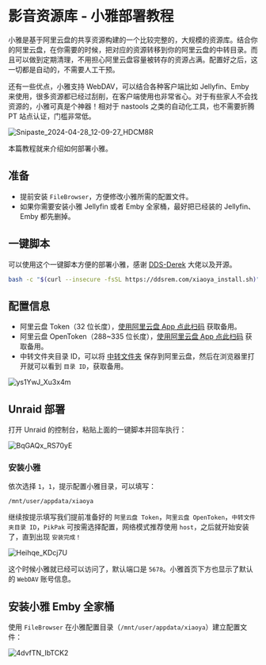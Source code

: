 # 影音资源库 - 小雅部署教程

小雅是基于阿里云盘的共享资源构建的一个比较完整的，大规模的资源库。结合你的阿里云盘，在你需要的时候，把对应的资源转移到你的阿里云盘的中转目录。而且可以做到定期清理，不用担心阿里云盘容量被转存的资源占满。配置好之后，这一切都是自动的，不需要人工干预。

还有一些优点，小雅支持 WebDAV，可以结合各种客户端比如 Jellyfin、Emby 来使用，很多资源都已经过刮削，在客户端使用也非常省心。对于有些家人不会找资源的，小雅可真是个神器！相对于 nastools 之类的自动化工具，也不需要折腾 PT 站点认证，门槛非常低。

![Snipaste_2024-04-28_12-09-27_HDCM8R](https://img.slarker.me/blog/Snipaste_2024-04-28_12-09-27_HDCM8R.png)

本篇教程就来介绍如何部署小雅。

## 准备

- 提前安装 `FileBrowser`，方便修改小雅所需的配置文件。
- 如果你需要安装小雅 Jellyfin 或者 Emby 全家桶，最好把已经装的 Jellyfin、Emby 都先删掉。 

## 一键脚本

可以使用这个一键脚本方便的部署小雅，感谢 [DDS-Derek](https://github.com/DDS-Derek/xiaoya-alist) 大佬以及开源。

```sh
bash -c "$(curl --insecure -fsSL https://ddsrem.com/xiaoya_install.sh)"
```

## 配置信息

- 阿里云盘 Token（32 位长度），[使用阿里云盘 App 点此扫码](https://alist.nn.ci/zh/guide/drivers/aliyundrive) 获取备用。
- 阿里云盘 OpenToken（288~335 位长度），[使用阿里云盘 App 点此扫码](https://alist.nn.ci/tool/aliyundrive/request.html) 获取备用。
- 中转文件夹目录 ID，可以将 [中转文件夹](https://www.aliyundrive.com/s/rP9gP3h9asE) 保存到阿里云盘，然后在浏览器里打开就可以看到 `目录 ID`，获取备用。

![ys1YwJ_Xu3x4m](https://img.slarker.me/blog/ys1YwJ_Xu3x4m.png)

## Unraid 部署

打开 Unraid 的控制台，粘贴上面的一键脚本并回车执行：

![BqGAQx_RS70yE](https://img.slarker.me/blog/BqGAQx_RS70yE.png)


### 安装小雅

依次选择 `1`，`1`，提示配置小雅目录，可以填写：

```
/mnt/user/appdata/xiaoya
```

继续按提示填写我们提前准备好的 `阿里云盘 Token`，`阿里云盘 OpenToken`，`中转文件夹目录 ID`，`PikPak` 可按需选择配置，网络模式推荐使用 `host`，之后就开始安装了，直到出现 `安装完成！`

![Heihqe_KDcj7U](https://img.slarker.me/blog/Heihqe_KDcj7U.png)

这个时候小雅就已经可以访问了，默认端口是 `5678`。小雅首页下方也显示了默认的 `WebDAV` 账号信息。

## 安装小雅 Emby 全家桶

使用 `FileBrowser` 在小雅配置目录（`/mnt/user/appdata/xiaoya`）建立配置文件：


![4dvfTN_IbTCK2](https://img.slarker.me/blog/4dvfTN_IbTCK2.png)
